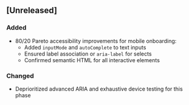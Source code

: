 ## [Unreleased]
### Added
- 80/20 Pareto accessibility improvements for mobile onboarding:
  - Added `inputMode` and `autoComplete` to text inputs
  - Ensured label association or `aria-label` for selects
  - Confirmed semantic HTML for all interactive elements

### Changed
- Deprioritized advanced ARIA and exhaustive device testing for this phase 